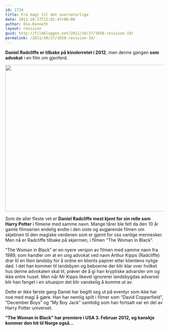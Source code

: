 ```yaml
---
id: 1724
title: Fra magi til det overnaturlige
date: 2011-10-27T12:01:47+00:00
author: Ole-Kenneth
layout: revision
guid: http://filmbloggen.net/2011/10/27/1658-revision-19/
permalink: /2011/10/27/1658-revision-19/
---
```

**Daniel Radcliffe er tilbake på kinolerretet i 2012**, men denne gangen **som advokat** i en film om gjenferd.

<a href="http://filmbloggen.net/2011/10/27/fra-magi-til-det-overnaturlige/thewoman/" rel="attachment wp-att-1661"><img class="alignnone size-large wp-image-1661" src="http://filmbloggen.net/wp-content/uploads//2011/10/TheWoman-620x465.jpg" alt="" width="620" height="465" /></a>

Som de aller fleste vet er **Daniel Radcliffe mest kjent for sin rolle som Harry Potter** i filmene med samme navn. Mange tårer ble felt da den 10 år gamle filmserien endelig endte i den siste og avgjørende filmen om skjebnen til den magiske verdenen som er gjemt for oss vanlige mennesker. Men nå er Radcliffe tilbake på skjermen, i filmen “The Woman in Black”.

“The Woman in Black” er en nyere versjon av filmen med samme navn fra 1989, som handler om at en ung advokat ved navn Arthur Kipps (Radcliffe) drar til en liten landsby for å ordne en klients papirer etter klientens nylige død. I det han kommer til landsbyen og beboerne der blir klar over hvilket hus denne advokaten skal til, prøver de å gi han kryptiske advarsler om og ikke entre huset. Men når Mr Kipps likevel ignorerer landsbygdas advarsel blir han fanget i en situasjon det blir vanskelig å komme ut av.

Dette er ikke første gang Daniel har begitt seg ut på eventyr som ikke har noe med magi å gjøre. Han har nemlig spilt i filmer som “David Copperfield”, “December Boys” og “My Boy Jack” samtidig som han fortsatt var en del av Harry Potter universet.

**“The Woman in Black” har premiere i USA 3. Februar 2012, og kanskje kommer den hit til Norge også…**

<span class='embed-youtube' style='text-align:center; display: block;'></span>